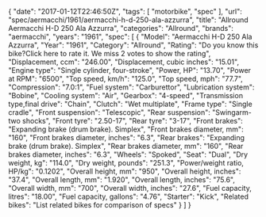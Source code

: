 {
    "date": "2017-01-12T22:46:50Z",
    "tags": [
        "motorbike",
        "spec"
    ],
    "url": "spec\/aermacchi\/1961\/aermacchi-h-d-250-ala-azzurra",
    "title": "Allround Aermacchi H-D 250 Ala Azzurra",
    "categories": "Allround",
    "brands": "aermacchi",
    "years": "1961",
    "spec": [
        {
            "Model": "Aermacchi H-D 250 Ala Azzurra",
            "Year": "1961",
            "Category": "Allround",
            "Rating": "Do you know this bike?Click here to rate it. We miss 2 votes to show the rating",
            "Displacement, ccm": "246.00",
            "Displacement, cubic inches": "15.01",
            "Engine type": "Single cylinder, four-stroke",
            "Power, HP": "13.70",
            "Power at RPM": "6500",
            "Top speed, km\/h": "125.0",
            "Top speed, mph": "77.7",
            "Compression": "7.0:1",
            "Fuel system": "Carburettor",
            "Lubrication system": "Bobine",
            "Cooling system": "Air",
            "Gearbox": "4-speed",
            "Transmission type,final drive": "Chain",
            "Clutch": "Wet multiplate",
            "Frame type": "Single cradle",
            "Front suspension": "Telescopic",
            "Rear suspension": "Swingarm-two shocks",
            "Front tyre": "2.50-17",
            "Rear tyre": "3-17",
            "Front brakes": "Expanding brake (drum brake). Simplex",
            "Front brakes diameter, mm": "160",
            "Front brakes diameter, inches": "6.3",
            "Rear brakes": "Expanding brake (drum brake). Simplex",
            "Rear brakes diameter, mm": "160",
            "Rear brakes diameter, inches": "6.3",
            "Wheels": "Spoked",
            "Seat": "Dual",
            "Dry weight, kg": "114.0",
            "Dry weight, pounds": "251.3",
            "Power\/weight ratio, HP\/kg": "0.1202",
            "Overall height, mm": "950",
            "Overall height, inches": "37.4",
            "Overall length, mm": "1.920",
            "Overall length, inches": "75.6",
            "Overall width, mm": "700",
            "Overall width, inches": "27.6",
            "Fuel capacity, litres": "18.00",
            "Fuel capacity, gallons": "4.76",
            "Starter": "Kick",
            "Related bikes": "List related bikes for comparison of specs"
        }
    ]
}